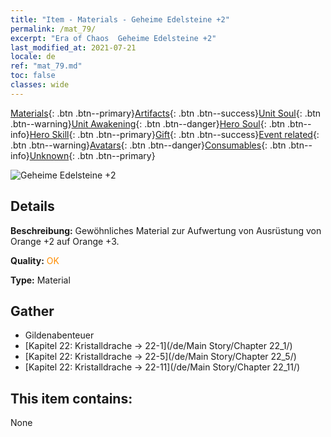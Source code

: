 ```yaml
---
title: "Item - Materials - Geheime Edelsteine +2"
permalink: /mat_79/
excerpt: "Era of Chaos  Geheime Edelsteine +2"
last_modified_at: 2021-07-21
locale: de
ref: "mat_79.md"
toc: false
classes: wide
---
```

 [Materials](/ItemsDE/){: .btn .btn--primary}[Artifacts](/ItemsDE/Artifacts/){: .btn .btn--success}[Unit Soul](/ItemsDE/UnitSoul/){: .btn .btn--warning}[Unit Awakening](/ItemsDE/UnitAwakening/){: .btn .btn--danger}[Hero Soul](/ItemsDE/HeroSoul/){: .btn .btn--info}[Hero Skill](/ItemsDE/HeroSkill/){: .btn .btn--primary}[Gift](/ItemsDE/Gift/){: .btn .btn--success}[Event related](/ItemsDE/Events/){: .btn .btn--warning}[Avatars](/ItemsDE/Avatars/){: .btn .btn--danger}[Consumables](/ItemsDE/Consumables/){: .btn .btn--info}[Unknown](/ItemsDE/Unknown/){: .btn .btn--primary}

 ![Geheime Edelsteine +2](/images/t/i_cailiao_baoshi3.png)

## Details
 **Beschreibung:** Gewöhnliches Material zur Aufwertung von Ausrüstung von Orange +2 auf Orange +3.

 **Quality:** <span style="color: #FF8C00">OK</span>

 **Type:** Material

## Gather

*    Gildenabenteuer 
*    [Kapitel 22: Kristalldrache -> 22-1](/de/Main Story/Chapter 22_1/) 
*    [Kapitel 22: Kristalldrache -> 22-5](/de/Main Story/Chapter 22_5/) 
*    [Kapitel 22: Kristalldrache -> 22-11](/de/Main Story/Chapter 22_11/) 

## This item contains:

  None

